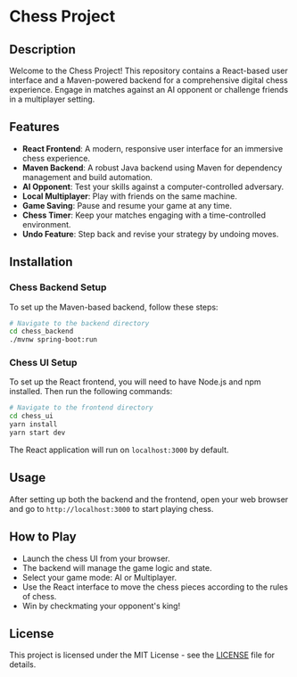 # Chess Project

## Description

Welcome to the Chess Project! This repository contains a React-based user interface and a Maven-powered backend for a comprehensive digital chess experience. Engage in matches against an AI opponent or challenge friends in a multiplayer setting.

## Features

- **React Frontend**: A modern, responsive user interface for an immersive chess experience.
- **Maven Backend**: A robust Java backend using Maven for dependency management and build automation.
- **AI Opponent**: Test your skills against a computer-controlled adversary.
- **Local Multiplayer**: Play with friends on the same machine.
- **Game Saving**: Pause and resume your game at any time.
- **Chess Timer**: Keep your matches engaging with a time-controlled environment.
- **Undo Feature**: Step back and revise your strategy by undoing moves.

## Installation

### Chess Backend Setup

To set up the Maven-based backend, follow these steps:

```bash
# Navigate to the backend directory
cd chess_backend
./mvnw spring-boot:run
```

### Chess UI Setup

To set up the React frontend, you will need to have Node.js and npm installed. Then run the following commands:

```bash
# Navigate to the frontend directory
cd chess_ui
yarn install
yarn start dev
```

The React application will run on `localhost:3000` by default.

## Usage

After setting up both the backend and the frontend, open your web browser and go to `http://localhost:3000` to start playing chess.

## How to Play

- Launch the chess UI from your browser.
- The backend will manage the game logic and state.
- Select your game mode: AI or Multiplayer.
- Use the React interface to move the chess pieces according to the rules of chess.
- Win by checkmating your opponent's king!


## License

This project is licensed under the MIT License - see the [LICENSE](LICENSE) file for details.
